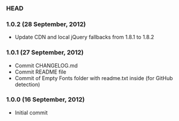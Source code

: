 ### HEAD

### 1.0.2 (28 September, 2012)

* Update CDN and local jQuery fallbacks from 1.8.1 to 1.8.2

### 1.0.1 (27 September, 2012)

* Commit CHANGELOG.md
* Commit README file
* Commit of Empty Fonts folder with readme.txt inside (for GitHub detection)

### 1.0.0 (16 September, 2012)

* Initial commit